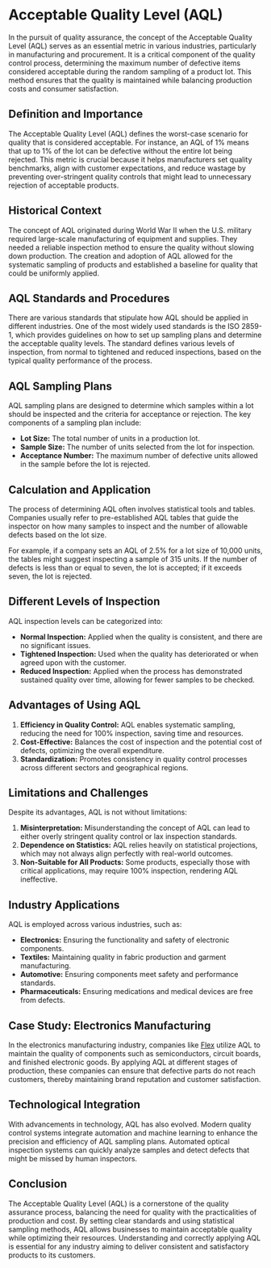 # Acceptable Quality Level (AQL)

In the pursuit of quality assurance, the concept of the Acceptable Quality Level (AQL) serves as an essential metric in various industries, particularly in manufacturing and procurement. It is a critical component of the quality control process, determining the maximum number of defective items considered acceptable during the random sampling of a product lot. This method ensures that the quality is maintained while balancing production costs and consumer satisfaction.

## Definition and Importance

The Acceptable Quality Level (AQL) defines the worst-case scenario for quality that is considered acceptable. For instance, an AQL of 1% means that up to 1% of the lot can be defective without the entire lot being rejected. This metric is crucial because it helps manufacturers set quality benchmarks, align with customer expectations, and reduce wastage by preventing over-stringent quality controls that might lead to unnecessary rejection of acceptable products.

## Historical Context

The concept of AQL originated during World War II when the U.S. military required large-scale manufacturing of equipment and supplies. They needed a reliable inspection method to ensure the quality without slowing down production. The creation and adoption of AQL allowed for the systematic sampling of products and established a baseline for quality that could be uniformly applied.

## AQL Standards and Procedures

There are various standards that stipulate how AQL should be applied in different industries. One of the most widely used standards is the ISO 2859-1, which provides guidelines on how to set up sampling plans and determine the acceptable quality levels. The standard defines various levels of inspection, from normal to tightened and reduced inspections, based on the typical quality performance of the process.

## AQL Sampling Plans

AQL sampling plans are designed to determine which samples within a lot should be inspected and the criteria for acceptance or rejection. The key components of a sampling plan include:

- **Lot Size:** The total number of units in a production lot.
- **Sample Size:** The number of units selected from the lot for inspection.
- **Acceptance Number:** The maximum number of defective units allowed in the sample before the lot is rejected.

## Calculation and Application

The process of determining AQL often involves statistical tools and tables. Companies usually refer to pre-established AQL tables that guide the inspector on how many samples to inspect and the number of allowable defects based on the lot size.

For example, if a company sets an AQL of 2.5% for a lot size of 10,000 units, the tables might suggest inspecting a sample of 315 units. If the number of defects is less than or equal to seven, the lot is accepted; if it exceeds seven, the lot is rejected.

## Different Levels of Inspection

AQL inspection levels can be categorized into:

- **Normal Inspection:** Applied when the quality is consistent, and there are no significant issues.
- **Tightened Inspection:** Used when the quality has deteriorated or when agreed upon with the customer.
- **Reduced Inspection:** Applied when the process has demonstrated sustained quality over time, allowing for fewer samples to be checked.

## Advantages of Using AQL

1. **Efficiency in Quality Control:** AQL enables systematic sampling, reducing the need for 100% inspection, saving time and resources.
2. **Cost-Effective:** Balances the cost of inspection and the potential cost of defects, optimizing the overall expenditure.
3. **Standardization:** Promotes consistency in quality control processes across different sectors and geographical regions.

## Limitations and Challenges

Despite its advantages, AQL is not without limitations:

1. **Misinterpretation:** Misunderstanding the concept of AQL can lead to either overly stringent quality control or lax inspection standards.
2. **Dependence on Statistics:** AQL relies heavily on statistical projections, which may not always align perfectly with real-world outcomes.
3. **Non-Suitable for All Products:** Some products, especially those with critical applications, may require 100% inspection, rendering AQL ineffective.

## Industry Applications

AQL is employed across various industries, such as:

- **Electronics:** Ensuring the functionality and safety of electronic components.
- **Textiles:** Maintaining quality in fabric production and garment manufacturing.
- **Automotive:** Ensuring components meet safety and performance standards.
- **Pharmaceuticals:** Ensuring medications and medical devices are free from defects.

## Case Study: Electronics Manufacturing

In the electronics manufacturing industry, companies like [Flex](https://flex.com/) utilize AQL to maintain the quality of components such as semiconductors, circuit boards, and finished electronic goods. By applying AQL at different stages of production, these companies can ensure that defective parts do not reach customers, thereby maintaining brand reputation and customer satisfaction.

## Technological Integration

With advancements in technology, AQL has also evolved. Modern quality control systems integrate automation and machine learning to enhance the precision and efficiency of AQL sampling plans. Automated optical inspection systems can quickly analyze samples and detect defects that might be missed by human inspectors.

## Conclusion

The Acceptable Quality Level (AQL) is a cornerstone of the quality assurance process, balancing the need for quality with the practicalities of production and cost. By setting clear standards and using statistical sampling methods, AQL allows businesses to maintain acceptable quality while optimizing their resources. Understanding and correctly applying AQL is essential for any industry aiming to deliver consistent and satisfactory products to its customers.